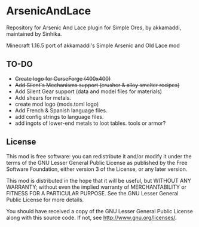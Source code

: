 ArsenicAndLace
==============
Repository for Arsenic And Lace plugin for Simple Ores, by akkamaddi, maintained by Sinhika.

Minecraft 1.16.5 port of akkamaddi's Simple Arsenic and Old Lace mod

TO-DO
-----
* <s>Create logo for CurseForge (400x400)</s>
* <s>Add Silent's Mechanisms support (crusher & alloy smelter recipes)</s>
* Add Silent Gear support (data and model files for materials)
* Add shears for metals.
* create mod logo (mods.toml logo)
* Add French & Spanish language files.
* add config strings to language files.
* add ingots of lower-end metals to loot tables. tools or armor?

License
-------

This mod is free software: you can redistribute it and/or modify it under the
terms of the GNU Lesser General Public License as published by the Free
Software Foundation, either version 3 of the License, or any later version.

This mod is distributed in the hope that it will be useful, but WITHOUT ANY
WARRANTY; without even the implied warranty of MERCHANTABILITY or FITNESS FOR A
PARTICULAR PURPOSE.  See the GNU Lesser General Public License for more
details.

You should have received a copy of the GNU Lesser General Public License along
with this source code.  If not, see <http://www.gnu.org/licenses/>.
